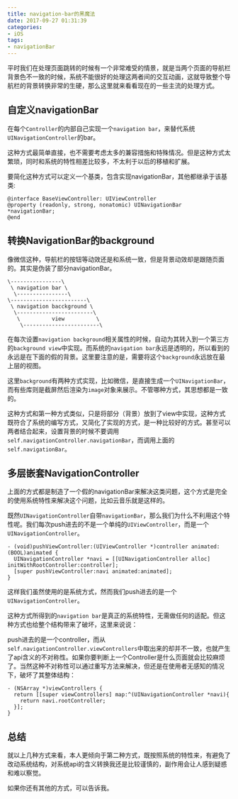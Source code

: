 ```yaml
---
title: navigation-bar的黑魔法
date: 2017-09-27 01:31:39
categories:
- iOS
tags:
- navigationBar
---
```


平时我们在处理页面跳转的时候有一个非常难受的情景，就是当两个页面的导航栏背景色不一致的时候，系统不能很好的处理这两者间的交互动画，这就导致整个导航栏的背景转换非常的生硬，那么这里就来看看现在的一些主流的处理方式。

<!--more-->

## 自定义navigationBar

在每个`Controller`的内部自己实现一个`navigation bar`，来替代系统`UINavigationController`的bar。

这种方式最简单直接，也不需要考虑太多的兼容措施和特殊情况。但是这种方式太繁琐，同时和系统的特性相差比较多，不太利于以后的移植和扩展。

要简化这种方式可以定义一个基类，包含实现navigationBar，其他都继承于该基类:

```objc
@interface BaseViewController: UIViewController
@property (readonly, strong, nonatomic) UINavigationBar *navigationBar;
@end
```

## 转换NavigationBar的background

像微信这种，导航栏的按钮等动效还是和系统一致，但是背景动效却是跟随页面的。其实是伪装了部分navigationBar。

```
\----------------\
 \ navigation bar \
  \----------------\
\------------------------\
 \ navigation bacckground \
  \------------------------\
   \          view          \
    \------------------------\
```

在每次设置`navigation background`相关属性的时候，自动为其转入到一个第三方的`background view`中实现。而系统的`navigation bar`永远是透明的，所以看到的永远是在下面的假的背景。这里要注意的是，需要将这个`background`永远放在最上层的视图。

这里`background`有两种方式实现，比如微信，是直接生成一个`UINavigationBar`，而有些库则是截屏然后渲染为`image`对象来展示。不管哪种方式，其思想都是一致的。

这种方式和第一种方式类似，只是将部分（背景）放到了view中实现，这种方式既符合了系统的编写方式，又简化了实现的方式，是一种比较好的方式。甚至可以两者结合起来，设置背景的时候不要调用`self.navigationController.navigationBar`，而调用上面的`self.navigationBar`。

## 多层嵌套NavigationController

上面的方式都是制造了一个假的navigationBar来解决这类问题，这个方式是完全的使用系统特性来解决这个问题，比如云音乐就是这样的。

既然`UINavigationController`自带`navigationBar`，那么我们为什么不利用这个特性呢。我们每次push进去的不是一个单纯的`UIViewController`，而是一个`UINavigationController`。

```objc
- (void)pushViewController:(UIViewController *)controller animated:(BOOL)animated {
  UINavigationController *navi = [[UINavigationController alloc] initWithRootController:controller];
  [super pushViewController:navi animated:animated];
}
```

这样我们虽然使用的是系统方式，然而我们push进去的是一个`UINavigationController`。

这种方式所得到的`navigation bar`是真正的系统特性，无需做任何的适配。但这种方式也给整个结构带来了破坏，这里来说说：

push进去的是一个controller，而从`self.navigationController.viewControllers`中取出来的却并不一致，也就产生了api含义的不对称性。如果你要判断上一个Controller是什么页面就会比较麻烦了。当然这种不对称性可以通过重写方法来解决，但还是在使用者无感知的情况下，破坏了其整体结构：

```objc
- (NSArray *)viewControllers {
  return [[super viewControllers] map:^(UINavigationController *navi){
    return navi.rootController;
  }];
}
```

## 总结

就以上几种方式来看，本人更倾向于第二种方式，既按照系统的特性来，有避免了改动系统结构，对系统api的含义转换我还是比较谨慎的，副作用会让人感到疑惑和难以察觉。

如果你还有其他的方式，可以告诉我。
